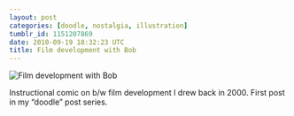 ```yaml
---
layout: post
categories: [doodle, nostalgia, illustration]
tumblr_id: 1151207869
date: 2010-09-19 18:32:23 UTC
title: Film development with Bob
---
```


<p><img src="http://farm5.static.flickr.com/4109/5005392376_b47cc552b4_z.jpg" alt="Film development with Bob"/></p>

<p>Instructional comic on b/w film development I drew back in 2000. First post in my &#8220;doodle&#8221; post series.</p>